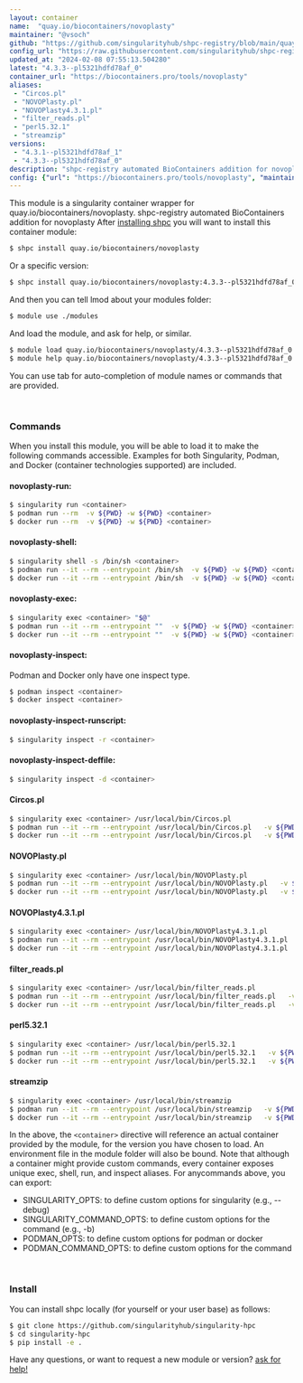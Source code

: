 ```yaml
---
layout: container
name:  "quay.io/biocontainers/novoplasty"
maintainer: "@vsoch"
github: "https://github.com/singularityhub/shpc-registry/blob/main/quay.io/biocontainers/novoplasty/container.yaml"
config_url: "https://raw.githubusercontent.com/singularityhub/shpc-registry/main/quay.io/biocontainers/novoplasty/container.yaml"
updated_at: "2024-02-08 07:55:13.504280"
latest: "4.3.3--pl5321hdfd78af_0"
container_url: "https://biocontainers.pro/tools/novoplasty"
aliases:
 - "Circos.pl"
 - "NOVOPlasty.pl"
 - "NOVOPlasty4.3.1.pl"
 - "filter_reads.pl"
 - "perl5.32.1"
 - "streamzip"
versions:
 - "4.3.1--pl5321hdfd78af_1"
 - "4.3.3--pl5321hdfd78af_0"
description: "shpc-registry automated BioContainers addition for novoplasty"
config: {"url": "https://biocontainers.pro/tools/novoplasty", "maintainer": "@vsoch", "description": "shpc-registry automated BioContainers addition for novoplasty", "latest": {"4.3.3--pl5321hdfd78af_0": "sha256:c4f8f7e10ca9184dcda0456d75bf45a4e1bb5af03405c3d8e6cf414ec7c2402a"}, "tags": {"4.3.1--pl5321hdfd78af_1": "sha256:f5276f7eabaef7d3d660bdd2c8a2b7cecd93e9cdd677ec86233edb4aba35e39f", "4.3.3--pl5321hdfd78af_0": "sha256:c4f8f7e10ca9184dcda0456d75bf45a4e1bb5af03405c3d8e6cf414ec7c2402a"}, "docker": "quay.io/biocontainers/novoplasty", "aliases": {"Circos.pl": "/usr/local/bin/Circos.pl", "NOVOPlasty.pl": "/usr/local/bin/NOVOPlasty.pl", "NOVOPlasty4.3.1.pl": "/usr/local/bin/NOVOPlasty4.3.1.pl", "filter_reads.pl": "/usr/local/bin/filter_reads.pl", "perl5.32.1": "/usr/local/bin/perl5.32.1", "streamzip": "/usr/local/bin/streamzip"}}
---
```


This module is a singularity container wrapper for quay.io/biocontainers/novoplasty.
shpc-registry automated BioContainers addition for novoplasty
After [installing shpc](#install) you will want to install this container module:


```bash
$ shpc install quay.io/biocontainers/novoplasty
```

Or a specific version:

```bash
$ shpc install quay.io/biocontainers/novoplasty:4.3.3--pl5321hdfd78af_0
```

And then you can tell lmod about your modules folder:

```bash
$ module use ./modules
```

And load the module, and ask for help, or similar.

```bash
$ module load quay.io/biocontainers/novoplasty/4.3.3--pl5321hdfd78af_0
$ module help quay.io/biocontainers/novoplasty/4.3.3--pl5321hdfd78af_0
```

You can use tab for auto-completion of module names or commands that are provided.

<br>

### Commands

When you install this module, you will be able to load it to make the following commands accessible.
Examples for both Singularity, Podman, and Docker (container technologies supported) are included.

#### novoplasty-run:

```bash
$ singularity run <container>
$ podman run --rm  -v ${PWD} -w ${PWD} <container>
$ docker run --rm  -v ${PWD} -w ${PWD} <container>
```

#### novoplasty-shell:

```bash
$ singularity shell -s /bin/sh <container>
$ podman run --it --rm --entrypoint /bin/sh  -v ${PWD} -w ${PWD} <container>
$ docker run --it --rm --entrypoint /bin/sh  -v ${PWD} -w ${PWD} <container>
```

#### novoplasty-exec:

```bash
$ singularity exec <container> "$@"
$ podman run --it --rm --entrypoint ""  -v ${PWD} -w ${PWD} <container> "$@"
$ docker run --it --rm --entrypoint ""  -v ${PWD} -w ${PWD} <container> "$@"
```

#### novoplasty-inspect:

Podman and Docker only have one inspect type.

```bash
$ podman inspect <container>
$ docker inspect <container>
```

#### novoplasty-inspect-runscript:

```bash
$ singularity inspect -r <container>
```

#### novoplasty-inspect-deffile:

```bash
$ singularity inspect -d <container>
```


#### Circos.pl

```bash
$ singularity exec <container> /usr/local/bin/Circos.pl
$ podman run --it --rm --entrypoint /usr/local/bin/Circos.pl   -v ${PWD} -w ${PWD} <container> -c " $@"
$ docker run --it --rm --entrypoint /usr/local/bin/Circos.pl   -v ${PWD} -w ${PWD} <container> -c " $@"
```


#### NOVOPlasty.pl

```bash
$ singularity exec <container> /usr/local/bin/NOVOPlasty.pl
$ podman run --it --rm --entrypoint /usr/local/bin/NOVOPlasty.pl   -v ${PWD} -w ${PWD} <container> -c " $@"
$ docker run --it --rm --entrypoint /usr/local/bin/NOVOPlasty.pl   -v ${PWD} -w ${PWD} <container> -c " $@"
```


#### NOVOPlasty4.3.1.pl

```bash
$ singularity exec <container> /usr/local/bin/NOVOPlasty4.3.1.pl
$ podman run --it --rm --entrypoint /usr/local/bin/NOVOPlasty4.3.1.pl   -v ${PWD} -w ${PWD} <container> -c " $@"
$ docker run --it --rm --entrypoint /usr/local/bin/NOVOPlasty4.3.1.pl   -v ${PWD} -w ${PWD} <container> -c " $@"
```


#### filter_reads.pl

```bash
$ singularity exec <container> /usr/local/bin/filter_reads.pl
$ podman run --it --rm --entrypoint /usr/local/bin/filter_reads.pl   -v ${PWD} -w ${PWD} <container> -c " $@"
$ docker run --it --rm --entrypoint /usr/local/bin/filter_reads.pl   -v ${PWD} -w ${PWD} <container> -c " $@"
```


#### perl5.32.1

```bash
$ singularity exec <container> /usr/local/bin/perl5.32.1
$ podman run --it --rm --entrypoint /usr/local/bin/perl5.32.1   -v ${PWD} -w ${PWD} <container> -c " $@"
$ docker run --it --rm --entrypoint /usr/local/bin/perl5.32.1   -v ${PWD} -w ${PWD} <container> -c " $@"
```


#### streamzip

```bash
$ singularity exec <container> /usr/local/bin/streamzip
$ podman run --it --rm --entrypoint /usr/local/bin/streamzip   -v ${PWD} -w ${PWD} <container> -c " $@"
$ docker run --it --rm --entrypoint /usr/local/bin/streamzip   -v ${PWD} -w ${PWD} <container> -c " $@"
```



In the above, the `<container>` directive will reference an actual container provided
by the module, for the version you have chosen to load. An environment file in the
module folder will also be bound. Note that although a container
might provide custom commands, every container exposes unique exec, shell, run, and
inspect aliases. For anycommands above, you can export:

 - SINGULARITY_OPTS: to define custom options for singularity (e.g., --debug)
 - SINGULARITY_COMMAND_OPTS: to define custom options for the command (e.g., -b)
 - PODMAN_OPTS: to define custom options for podman or docker
 - PODMAN_COMMAND_OPTS: to define custom options for the command

<br>

### Install

You can install shpc locally (for yourself or your user base) as follows:

```bash
$ git clone https://github.com/singularityhub/singularity-hpc
$ cd singularity-hpc
$ pip install -e .
```

Have any questions, or want to request a new module or version? [ask for help!](https://github.com/singularityhub/singularity-hpc/issues)